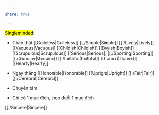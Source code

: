 ---  
share: true  
---  
<mark class="hltr-celeste">Singleminded</mark>:  
- Chân thật [[Guileless|Guileless]] [[./Simple|Simple]] [[./Lively|Lively]] [[Vacuous|Vacuous]] [[Childish|Childish]] [[Boyish|Boyish]] [[Scrupulous|Scrupulous]] [[Serious|Serious]] [[./Sporting|Sporting]] [[./Genuine|Genuine]] [[./Faithful|Faithful]] [[Honest|Honest]] [[Hearty|Hearty]]   
- Ngay thẳng [[Honorable|Honorable]] [[Upright|Upright]] [[./Fair|Fair]] [[./Cerebral|Cerebral]]  
- Chuyên tâm   
- Chỉ có 1 mục đích, theo đuổi 1 mục đích   
[[./Sincere|Sincere]]